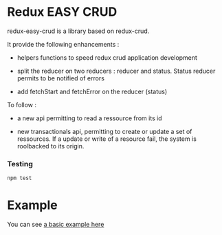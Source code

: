 # Redux EASY CRUD

redux-easy-crud is a library based on redux-crud.

It provide the following enhancements :

* helpers functions to speed redux crud application development

* split the reducer on two reducers : reducer and status. Status reducer permits to be notified of errors

* add fetchStart and fetchError on the reducer (status)

To follow :

* a new api permitting to read a ressource from its id

* new transactionals api, permitting to create or update a set of ressources. If a update or write of a resource fail, the system is roolbacked to its origin.


### Testing

```
npm test
```

# Example

You can see [a basic example here](./example)
